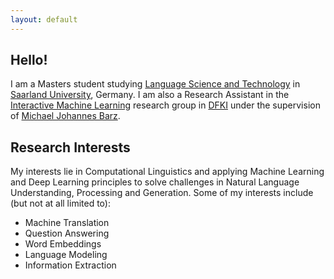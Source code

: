 ```yaml
---
layout: default
---
```


## Hello!

I am a Masters student studying [Language Science and Technology](https://www.uni-saarland.de/en/master/study-programmes/lang-lit/lst/description.html) in [Saarland University](https://www.uni-saarland.de/nc/en/home.html), Germany. I am also a Research Assistant in the [Interactive Machine Learning](http://iml.dfki.de/) research group in [DFKI](https://www.dfki.de/en/web/) under the supervision of [Michael Johannes Barz](https://michael.barz.de/).

## Research Interests

My interests lie in Computational Linguistics and applying Machine Learning and Deep Learning principles to solve challenges in Natural Language Understanding, Processing and Generation. Some of my interests include (but not at all limited to):

* Machine Translation
* Question Answering
* Word Embeddings
* Language Modeling
* Information Extraction
